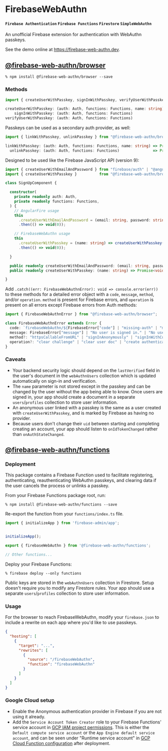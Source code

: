 # FirebaseWebAuthn
#### `Firebase Authentication` `Firebase Functions` `Firestore` `SimpleWebAuthn`
An unofficial Firebase extension for authentication with WebAuthn passkeys.

See the demo online at https://firebase-web-authn.dev.
## [@firebase-web-authn/browser](libs/browser)
`% npm install @firebase-web-authn/browser --save`
### Methods
```ts
import { createUserWithPasskey, signInWithPasskey, verifyUserWithPasskey } from "@firebase-web-authn/browser";
```
```ts
createUserWithPasskey: (auth: Auth, functions: Functions, name: string) => Promise<UserCredential>;
    signInWithPasskey: (auth: Auth, functions: Functions)               => Promise<UserCredential>;
verifyUserWithPasskey: (auth: Auth, functions: Functions)               => Promise<void>;
```
Passkeys can be used as a secondary auth provider, as well:
```ts
import { linkWithPasskey, unlinkPasskey } from "@firebase-web-authn/browser";
```
```ts
linkWithPasskey: (auth: Auth, functions: Functions, name: string) => Promise<UserCredential>;
  unlinkPasskey: (auth: Auth, functions: Functions)               => Promise<void>;
```
Designed to be used like the Firebase JavaScript API (version 9):
```ts
import { createUserWithEmailAndPassword } from "firebase/auth" | "@angular/fire/auth";
import { createUserWithPasskey }          from "@firebase-web-authn/browser";
```
```ts
class SignUpComponent {

  constructor(
    private readonly auth: Auth,
    private readonly functions: Functions,
  ) {
    // AngularFire usage
    this
      .createUserWithEmailAndPassword = (email: string, password: string) => createUserWithEmailAndPassword(auth, email, password)
      .then(() => void(0));

    // FirebaseWebAuthn usage
    this
      .createUserWithPasskey = (name: string) => createUserWithPasskey(auth, functions, name)
      .then(() => void(0));

  }

  public readonly createUserWithEmailAndPassword: (email: string, password: string) => Promise<void>;
  public readonly createUserWithPasskey: (name: string) => Promise<void>;

}
```
Add `.catch((err: FirebaseWebAuthnError): void => console.error(err))` to these methods for a detailed error object with a `code`, `message`, `method`, and/or `operation`. `method` is present for Firebase errors, and `operation` is present on all errors except Firebase errors from Auth methods:
```ts
import { FirebaseWebAuthnError } from "@firebase-web-authn/browser";
```
```ts
class FirebaseWebAuthnError extends Error {
  code: `firebaseWebAuthn/${FirebaseError["code"] | "missing-auth" | "missing-user-doc" | "no-op" | "not-verified" | "user-doc-missing-challenge-field" | "user-doc-missing-passkey-fields" | "cancelled" | "invalid"}`;
  message: FirebaseError["message"] | "No user is signed in." | "No user document was found in Firestore." | "No operation is needed." | "User not verified." | "User doc is missing challenge field from prior operation." | "User doc is missing passkey fields from prior operation.";
  method?: "httpsCallableFromURL" | "signInAnonymously" | "signInWithCustomToken";
  operation?: "clear challenge" | "clear user doc" | "create authentication challenge" | "create reauthentication challenge" | "create registration challenge" | "verify authentication" | "verify reauthentication" | "verify registration";
}
```
### Caveats
- Your backend security logic should depend on the `lastVerified` field in the user's document in the `webAuthnUsers` collection which is updated automatically on sign-in and verification.
- The `name` parameter is not stored except in the passkey and can be changed by the user without the app being able to know. Once users are signed in, your app should create a document in a separate `users`/`profiles` collection to store user information.
- An anonymous user linked with a passkey is the same as a user created with `createUserWithPasskey`, and is marked by Firebase as having no provider.
- Because users don't change their `uid` between starting and completing creating an account, your app should listen to `onIdTokenChanged` rather than `onAuthStateChanged`.
## [@firebase-web-authn/functions](libs/functions)
### Deployment
This package contains a Firebase Function used to facilitate registering, authenticating, reauthenticating WebAuthn passkeys, and clearing data if the user cancels the process or unlinks a passkey.

From your Firebase Functions package root, run:

`% npm install @firebase-web-authn/functions --save`

Re-export the function from your `functions/index.ts` file.
```ts
import { initializeApp } from 'firebase-admin/app';


initializeApp();

export { firebaseWebAuthn } from '@firebase-web-authn/functions';

// Other functions...
```
Deploy your Firebase Functions:

`% firebase deploy --only functions`

Public keys are stored in the `webAuthnUsers` collection in Firestore. Setup doesn't require you to modify any Firestore rules. Your app should use a separate `users`/`profiles` collection to store user information.
### Usage
For the browser to reach FirebaseWebAuthn, modify your `firebase.json` to include a rewrite on each app where you'd like to use passkeys.
```json
{
  "hosting": [
    {
      "target": "...",
      "rewrites": [
        {
          "source": "/firebaseWebAuthn",
          "function": "firebaseWebAuthn"
        }
      ]
    }
  ]
}
```
### Google Cloud setup
- Enable the Anonymous authentication provider in Firebase if you are not using it already.
- Add the `Service Account Token Creator` role to your Firebase Functions' service account in [GCP IAM project permissions](https://console.cloud.google.com/iam-admin/iam). This is either the `Default compute service account` or the `App Engine default service account`, and can be seen under "Runtime service account" in [GCP Cloud Function configuration](https://console.cloud.google.com/functions/list) after deployment.
